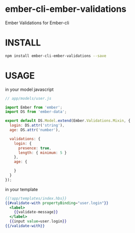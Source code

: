 ember-cli-ember-validations
===========================

Ember Validations for Ember-cli


INSTALL
=======

```bash
npm install ember-cli-ember-validations --save
```

USAGE
=====

in your model javascript

```js
// app/models/user.js

import Ember from 'ember';
import DS from 'ember-data';

export default DS.Model.extend(Ember.Validations.Mixin, {
  login: DS.attr('string'),
  age: DS.attr('number'),

  validations: {
    login: {
      presence: true,
      length: { minimum: 5 }
    },
    age: {

    }
  }
});
```

in your template 

```handlebars
{{!app/templates/index.hbs}}
{{#validate-with propertyBinding="user.login"}}
  <label>
    {{validate-message}}
  </label>
  {{input value=user.login}}
{{/validate-with}}

```
